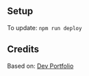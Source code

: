 ## Setup
To update: `npm run deploy`

## Credits
Based on: [Dev Portfolio](https://github.com/mayankagarwal09/dev-portfolio)
